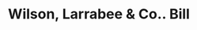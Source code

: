 ---
doi: 10.7916/D8DV2WWJ
date_other: '1880'
date_other_textual: 1880-1889
form: printed ephemera
genre:
- Invoices
name:
- Wilson, Larrabee & Co.
object_in_context_url: https://biggert.cul.columbia.edu/items/view/ave_biggert_00475
subject_hierarchical_geographic:
- Boston, Massachusetts, United States
subject_name:
- Wilson, Larrabee & Co.
title: Wilson, Larrabee & Co.. Bill
sort_title: Wilson, Larrabee & Co.. Bill
call_number: ave_biggert_00475
coordinates:
- 42.35805555555556,-71.06361111111111
pid: ave_biggert_00475
identifiers: ave_biggert_00475
permalink: /biggert/ave_biggert_00475/
layout: iiif-image-page
---